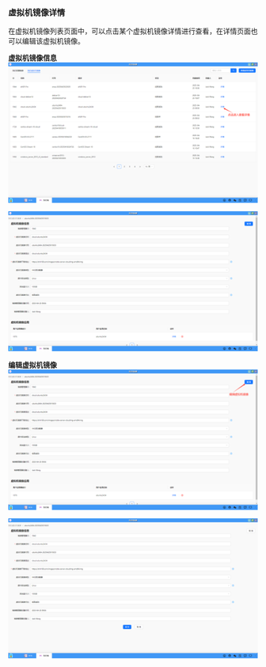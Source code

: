 ### 虚拟机镜像详情
在虚拟机镜像列表页面中，可以点击某个虚拟机镜像详情进行查看，在详情页面也可以编辑该虚拟机镜像。

**虚拟机镜像信息**
![alt text](../help_picture/11_myimage12.png)

![alt text](../help_picture/11_myimage13.png)

**编辑虚拟机镜像**
![alt text](../help_picture/11_myimage14.png)

![alt text](../help_picture/11_myimage15.png)